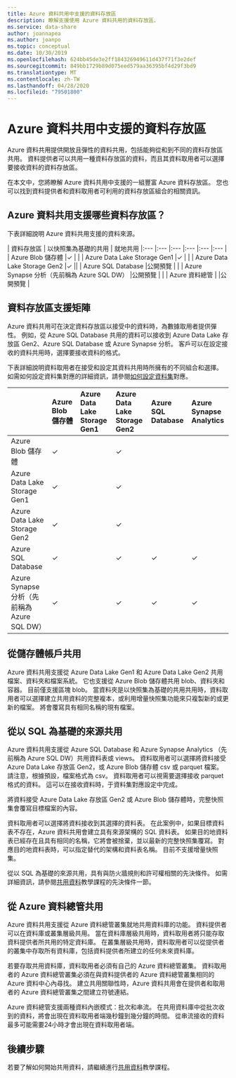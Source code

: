 ```yaml
---
title: Azure 資料共用中支援的資料存放區
description: 瞭解支援使用 Azure 資料共用的資料存放區。
ms.service: data-share
author: joannapea
ms.author: joanpo
ms.topic: conceptual
ms.date: 10/30/2019
ms.openlocfilehash: 624bb45de3e2ff184326949611d437f71f3e2def
ms.sourcegitcommit: 849bb1729b89d075eed579aa36395bf4d29f3bd9
ms.translationtype: MT
ms.contentlocale: zh-TW
ms.lasthandoff: 04/28/2020
ms.locfileid: "79501800"
---
```

# <a name="supported-data-stores-in-azure-data-share"></a>Azure 資料共用中支援的資料存放區

Azure 資料共用提供開放且彈性的資料共用，包括能夠從和到不同的資料存放區共用。 資料提供者可以共用一種資料存放區的資料，而且其資料取用者可以選擇要接收資料的資料存放區。 

在本文中，您將瞭解 Azure 資料共用中支援的一組豐富 Azure 資料存放區。 您也可以找到資料提供者和資料取用者可利用的資料存放區組合的相關資訊。 

## <a name="what-data-stores-are-supported-in-azure-data-share"></a>Azure 資料共用支援哪些資料存放區？ 

下表詳細說明 Azure 資料共用支援的資料來源。 

| 資料存放區 | 以快照集為基礎的共用 | 就地共用 
|:--- |:--- |:--- |:--- |:--- |:--- |
| Azure Blob 儲存體 |✓ | |
| Azure Data Lake Storage Gen1 |✓ | |
| Azure Data Lake Storage Gen2 |✓ ||
| Azure SQL Database |公開預覽 | |
| Azure Synapse 分析（先前稱為 Azure SQL DW） |公開預覽 | |
| Azure 資料總管 | |公開預覽 |

## <a name="data-store-support-matrix"></a>資料存放區支援矩陣

Azure 資料共用可在決定資料存放區以接受中的資料時，為數據取用者提供彈性。 例如，從 Azure SQL Database 共用的資料可以接收到 Azure Data Lake 存放區 Gen2、Azure SQL Database 或 Azure Synapse 分析。 客戶可以在設定接收的資料共用時，選擇要接收資料的格式。 

下表詳細說明資料取用者在接受和設定其資料共用時所擁有的不同組合和選擇。 如需如何設定資料集對應的詳細資訊，請參閱[如何設定資料集](how-to-configure-mapping.md)對應。

|  | Azure Blob 儲存體 | Azure Data Lake Storage Gen1 | Azure Data Lake Storage Gen2 | Azure SQL Database | Azure Synapse Analytics 
|:--- |:--- |:--- |:--- |:--- |:--- |
| Azure Blob 儲存體 | ✓ || ✓|
| Azure Data Lake Storage Gen1 | ✓ | | ✓|
| Azure Data Lake Storage Gen2 | ✓ | | ✓|
| Azure SQL Database | ✓ | | ✓| ✓| ✓|
| Azure Synapse 分析（先前稱為 Azure SQL DW） | ✓ | | ✓| ✓| ✓|

## <a name="share-from-a-storage-account"></a>從儲存體帳戶共用
Azure 資料共用支援從 Azure Data Lake Gen1 和 Azure Data Lake Gen2 共用檔案、資料夾和檔案系統。 它也支援從 Azure Blob 儲存體共用 blob、資料夾和容器。 目前僅支援區塊 blob。 當資料夾是以快照集為基礎的共用共用時，資料取用者可以選擇建立共用資料的完整複本，或利用增量快照集功能來只複製新的或更新的檔案。 將會覆寫具有相同名稱的現有檔案。

## <a name="share-from-a-sql-based-source"></a>從以 SQL 為基礎的來源共用
Azure 資料共用支援從 Azure SQL Database 和 Azure Synapse Analytics （先前稱為 Azure SQL DW）共用資料表或 views。 資料取用者可以選擇將資料接受 Azure Data Lake 存放區 Gen2，或 Azure Blob 儲存體 csv 或 parquet 檔案。 請注意，根據預設，檔案格式為 csv。 資料取用者可以視需要選擇接收 parquet 格式的資料。 這可以在接收資料時，于資料集對應設定中完成。 

將資料接受 Azure Data Lake 存放區 Gen2 或 Azure Blob 儲存體時，完整快照集會覆寫目標檔案的內容。 

資料取用者可以選擇將資料接收到其選擇的資料表。 在此案例中，如果目標資料表不存在，Azure 資料共用會建立具有來源架構的 SQL 資料表。 如果目的地資料表已經存在且具有相同的名稱，它將會被捨棄，並以最新的完整快照集覆寫。 對應目的地資料表時，可以指定替代的架構和資料表名稱。 目前不支援增量快照集。 

從以 SQL 為基礎的來源共用，具有與防火牆規則和許可權相關的先決條件。 如需詳細資訊，請參閱[共用資料](share-your-data.md)教學課程的先決條件一節。

## <a name="share-from-azure-data-explorer"></a>從 Azure 資料總管共用
Azure 資料共用支援從 Azure 資料總管叢集就地共用資料庫的功能。 資料提供者可以在資料庫或叢集層級共用。 當在資料庫層級共用時，資料取用者將只能存取資料提供者所共用的特定資料庫。 在叢集層級共用時，資料取用者可以從提供者的叢集中存取所有資料庫，包括資料提供者所建立的任何未來資料庫。

若要存取共用資料庫，資料取用者必須有自己的 Azure 資料總管叢集。 資料取用者的 Azure 資料總管叢集必須在與資料提供者的 Azure 資料總管叢集相同的 Azure 資料中心內尋找。 建立共用關聯性時，Azure 資料共用會在提供者和取用者的 Azure 資料總管叢集之間建立符號連結。

Azure 資料總管支援兩種資料內嵌模式：批次和串流。 在共用資料庫中從批次收到的資料，將會出現在資料取用者端幾秒鐘到幾分鐘的時間。 從串流接收的資料最多可能需要24小時才會出現在資料取用者端。 

## <a name="next-steps"></a>後續步驟

若要了解如何開始共用資料，請繼續進行[共用資料](share-your-data.md)教學課程。
